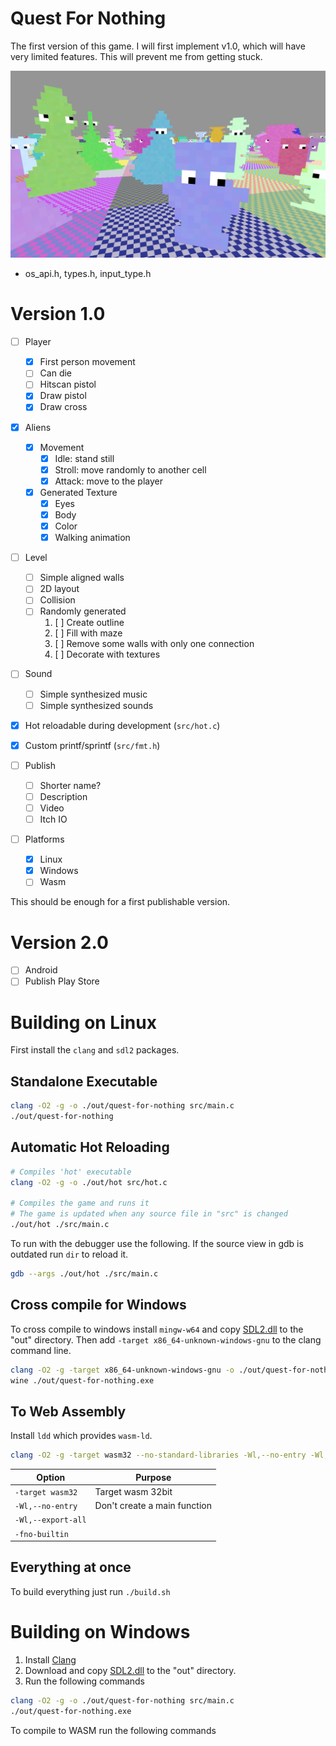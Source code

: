 # Quest For Nothing

The first version of this game. I will first implement v1.0, which will have very limited features. This will prevent me from getting stuck.

![](screenshot.png)

- os_api.h, types.h, input_type.h

# Version 1.0

- [ ] Player
  - [x] First person movement
  - [ ] Can die
  - [ ] Hitscan pistol
  - [x] Draw pistol
  - [x] Draw cross

- [x] Aliens
  - [x] Movement
    - [x] Idle: stand still
    - [x] Stroll: move randomly to another cell
    - [x] Attack: move to the player

  - [x] Generated Texture
    - [x] Eyes
    - [x] Body
    - [x] Color
    - [x] Walking animation

- [ ] Level
  - [ ] Simple aligned walls
  - [ ] 2D layout
  - [ ] Collision
  - [ ] Randomly generated
      1. [ ] Create outline
      2. [ ] Fill with maze
      3. [ ] Remove some walls with only one connection
      4. [ ] Decorate with textures

- [ ] Sound
  - [ ] Simple synthesized music
  - [ ] Simple synthesized sounds

- [x] Hot reloadable during development (`src/hot.c`)
- [x] Custom printf/sprintf (`src/fmt.h`)

- [ ] Publish
  - [ ] Shorter name?
  - [ ] Description
  - [ ] Video
  - [ ] Itch IO

- [ ] Platforms
  - [x] Linux
  - [x] Windows
  - [ ] Wasm

This should be enough for a first publishable version.

# Version 2.0

- [ ] Android
- [ ] Publish Play Store

# Building on Linux

First install the `clang` and `sdl2` packages.

## Standalone Executable

```bash
clang -O2 -g -o ./out/quest-for-nothing src/main.c
./out/quest-for-nothing
```

## Automatic Hot Reloading

```bash
# Compiles 'hot' executable
clang -O2 -g -o ./out/hot src/hot.c

# Compiles the game and runs it
# The game is updated when any source file in "src" is changed
./out/hot ./src/main.c

```

To run with the debugger use the following. If the source view in gdb is outdated run `dir` to reload it.

```bash
gdb --args ./out/hot ./src/main.c
```

## Cross compile for Windows

To cross compile to windows install `mingw-w64` and copy [SDL2.dll](https://github.com/libsdl-org/SDL/releases/) to the "out" directory.
Then add `-target x86_64-unknown-windows-gnu` to the clang command line.

```bash
clang -O2 -g -target x86_64-unknown-windows-gnu -o ./out/quest-for-nothing.exe src/main.c
wine ./out/quest-for-nothing.exe
```


## To Web Assembly

Install `ldd` which provides `wasm-ld`.

```bash
clang -O2 -g -target wasm32 --no-standard-libraries -Wl,--no-entry -Wl,--export-all -fno-builtin -o ./out/quest-for-nothing.wasm src/main.c
```

| Option | Purpose |
| ------ | ------- |
| `-target wasm32` | Target wasm 32bit |
| `-Wl,--no-entry` | Don't create a main function |
| `-Wl,--export-all` | |
| `-fno-builtin` |  |

## Everything at once
To build everything just run `./build.sh`

# Building on Windows

1. Install [Clang](https://github.com/llvm/llvm-project/releases)
2. Download and copy [SDL2.dll](https://github.com/libsdl-org/SDL/releases/) to the "out" directory.
3. Run the following commands

```bash
clang -O2 -g -o ./out/quest-for-nothing src/main.c
./out/quest-for-nothing.exe
```

To compile to WASM run the following commands
